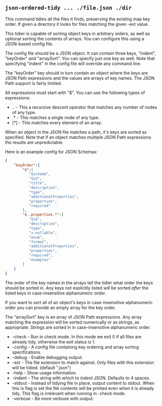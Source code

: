 ## `json-ordered-tidy ... ./file.json ./dir`

This command tidies all the files it finds, preserving the existing map key
order. If given a directory it looks for files matching the given -ext
value.

This tidier is capable of sorting object keys in arbitrary orders, as well
as optional sorting the contents of arrays. You can configure this using a
JSON-based config file.

The config file should be a JSON object. It can contain three keys,
"indent", "keyOrder" and "arraySort". You can specify just one key as
well. Note that specifying "indent" in the config file will override any
command line.

The "keyOrder" key should in turn contain an object where the keys are JSON
Path expressions and the values are arrays of key names. The JSON Path
support is fairly limited.

All expressions must start with "$". You can use the following types of
expressions:

* \.\.  - This a recursive descent operator that matches any number of nodes of any type.
* .*  - This matches a single node of any type.
* [*] - This matches every element of an array.

When an object in the JSON file matches a path, it's keys are sorted as
specified. Note that if an object matches multiple JSON Path expressions the
results are unpredictable.

Here is an example config for JSON Schemas:

```json
{
    "keyOrder":{
        "$":[
           "$schema",
           "$id",
           "title",
           "description",
           "type",
           "additionalProperties",
           "properties",
           "required"
        ],
        "$..properties.*":[
           "$id",
           "description",
           "type",
           "x-nullable",
           "enum",
           "format",
           "additionalProperties",
           "properties",
           "required",
           "examples"
        ]
    }
}
```

The order of the key names in the arrays tell the tidier what order the keys
should be sorted in. Any keys not explicitly listed will be sorted _after_
the listed keys in case-insensitive alphanumeric order.

If you want to sort all of an object's keys in case-insensitive alphanumeric
order you can provide an empty array for the key order.

The "arraySort" key is an array of JSON Path expressions. Any array matching
the expression will be sorted numerically or as strings, as
appropriate. Strings are sorted in in case-insensitive alphanumeric order.

* -check - Run in check mode. In this mode we exit 0 if all files are already tidy, otherwise the exit status is 1.
* -config - A config file containing key ordering and array sorting specifications.
* -debug - Enable debugging output.
* -ext - The file extension to match against. Only files with this extension will be tidied. (default ".json")
* -help - Show usage information.
* -indent - The string with which to indent JSON. Defaults to 4 spaces.
* -stdout - Instead of tidying file in place, output content to stdout. When this is flag is set the file contents will be printed even when it is already tidy. This flag is irrelevant when running in -check mode.
* -verbose - Be more verbose with output.

